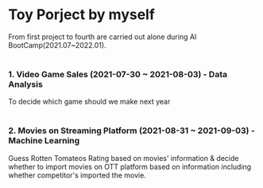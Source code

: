 # Toy Porject by myself
From first project to fourth are carried out alone during AI BootCamp(2021.07~2022.01).
</br>
</br>
### 1. Video Game Sales (2021-07-30 ~ 2021-08-03) - Data Analysis
To decide which game should we make next year
</br>
</br>
### 2. Movies on Streaming Platform (2021-08-31 ~ 2021-09-03) - Machine Learning
Guess Rotten Tomateos Rating based on movies' information & decide whether to import movies on OTT platform based on information including whether competitor's imported the movie.
